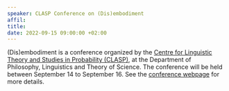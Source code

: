 ```yaml
---
speaker: CLASP Conference on (Dis)embodiment
affil: 
title:
date: 2022-09-15 09:00:00 +02:00
---
```


(Dis)embodiment is a conference organized by the [Centre for Linguistic Theory and Studies in Probability (CLASP)](https://www.gu.se/en/clasp), at the Department of Philosophy, Linguistics and Theory of Science. The conference will be held between September 14 to September 16. See the [conference webpage](https://sites.google.com/view/disembodiment/home) for more details.
